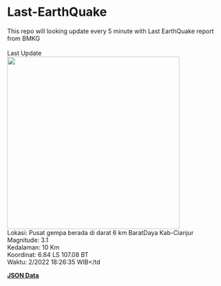 # Last-EarthQuake
This repo will looking update every 5 minute with Last EarthQuake report from BMKG
<br>
<br>
Last Update
<br>
<img src="https://ews.bmkg.go.id/TEWS/data/20221203182635.mmi.jpg" width="400"/>
<br>
Lokasi: Pusat gempa berada di darat 6 km BaratDaya Kab-Cianjur <br>
Magnitude: 3.1 <br>
Kedalaman: 10 Km <br>
Koordinat: 6.84 LS 107.08 BT <br>
Waktu: 2/2022 18:26:35 WIB</td <br>

<a href="./data/data.json">**JSON Data**</a>
